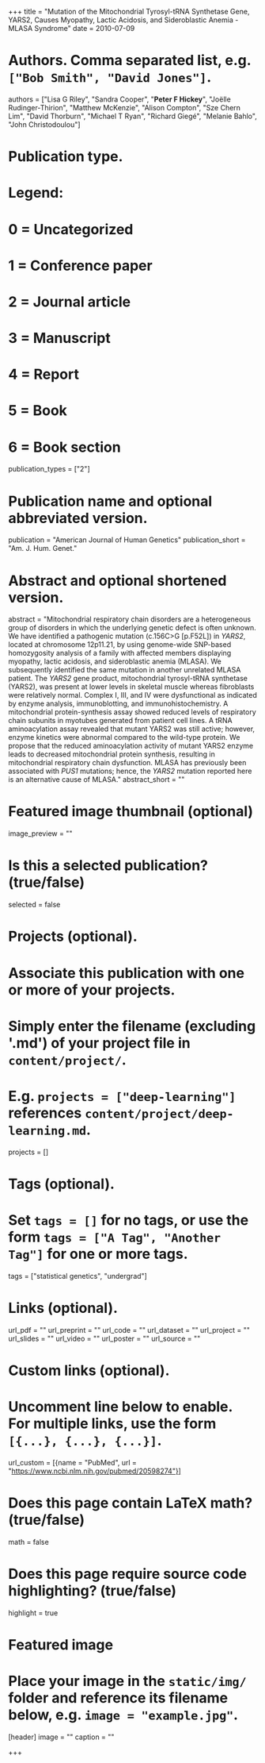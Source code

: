+++
title = "Mutation of the Mitochondrial Tyrosyl-tRNA Synthetase Gene, YARS2, Causes Myopathy, Lactic Acidosis, and Sideroblastic Anemia - MLASA Syndrome"
date = 2010-07-09

# Authors. Comma separated list, e.g. `["Bob Smith", "David Jones"]`.
authors = ["Lisa G Riley", "Sandra Cooper", "**Peter F Hickey**", "Joëlle Rudinger-Thirion", "Matthew McKenzie", "Alison Compton", "Sze Chern Lim", "David Thorburn", "Michael T Ryan", "Richard Giegé", "Melanie Bahlo", "John Christodoulou"]


# Publication type.
# Legend:
# 0 = Uncategorized
# 1 = Conference paper
# 2 = Journal article
# 3 = Manuscript
# 4 = Report
# 5 = Book
# 6 = Book section
publication_types = ["2"]

# Publication name and optional abbreviated version.
publication = "American Journal of Human Genetics"
publication_short = "Am. J. Hum. Genet."

# Abstract and optional shortened version.
abstract = "Mitochondrial respiratory chain disorders are a heterogeneous group of disorders in which the underlying genetic defect is often unknown. We have identified a pathogenic mutation (c.156C>G [p.F52L]) in *YARS2*, located at chromosome 12p11.21, by using genome-wide SNP-based homozygosity analysis of a family with affected members displaying myopathy, lactic acidosis, and sideroblastic anemia (MLASA). We subsequently identified the same mutation in another unrelated MLASA patient. The *YARS2* gene product, mitochondrial tyrosyl-tRNA synthetase (YARS2), was present at lower levels in skeletal muscle whereas fibroblasts were relatively normal. Complex I, III, and IV were dysfunctional as indicated by enzyme analysis, immunoblotting, and immunohistochemistry. A mitochondrial protein-synthesis assay showed reduced levels of respiratory chain subunits in myotubes generated from patient cell lines. A tRNA aminoacylation assay revealed that mutant YARS2 was still active; however, enzyme kinetics were abnormal compared to the wild-type protein. We propose that the reduced aminoacylation activity of mutant YARS2 enzyme leads to decreased mitochondrial protein synthesis, resulting in mitochondrial respiratory chain dysfunction. MLASA has previously been associated with *PUS1* mutations; hence, the *YARS2* mutation reported here is an alternative cause of MLASA."
abstract_short = ""

# Featured image thumbnail (optional)
image_preview = ""

# Is this a selected publication? (true/false)
selected = false

# Projects (optional).
#   Associate this publication with one or more of your projects.
#   Simply enter the filename (excluding '.md') of your project file in `content/project/`.
#   E.g. `projects = ["deep-learning"]` references `content/project/deep-learning.md`.
projects = []

# Tags (optional).
#   Set `tags = []` for no tags, or use the form `tags = ["A Tag", "Another Tag"]` for one or more tags.
tags = ["statistical genetics", "undergrad"]

# Links (optional).
url_pdf = ""
url_preprint = ""
url_code = ""
url_dataset = ""
url_project = ""
url_slides = ""
url_video = ""
url_poster = ""
url_source = ""

# Custom links (optional).
#   Uncomment line below to enable. For multiple links, use the form `[{...}, {...}, {...}]`.
url_custom = [{name = "PubMed", url = "https://www.ncbi.nlm.nih.gov/pubmed/20598274"}]

# Does this page contain LaTeX math? (true/false)
math = false

# Does this page require source code highlighting? (true/false)
highlight = true

# Featured image
# Place your image in the `static/img/` folder and reference its filename below, e.g. `image = "example.jpg"`.
[header]
image = ""
caption = ""

+++
